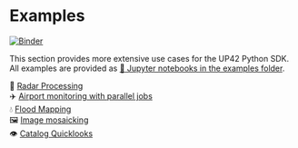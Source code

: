 # Examples

[![Binder](https://mybinder.org/badge_logo.svg)](https://mybinder.org/v2/gh/up42/up42-py/master?filepath=examples)

This section provides more extensive use cases for the UP42 Python SDK. 
All examples are provided as [:orange_book: Jupyter notebooks in the examples folder](https://github.com/up42/up42-py/tree/master/examples). 

:satellite: [Radar Processing](https://sdk.up42.com/examples/radar_processing_1/)  
:airplane: [Airport monitoring with parallel jobs](https://sdk.up42.com/examples/airports-parallel/)   
:droplet: [Flood Mapping](https://sdk.up42.com/examples/flood_mapping/)  
🖼️ [Image mosaicking](https://sdk.up42.com/mosaicking)  
:eye: [Catalog Quicklooks](https://sdk.up42.com/examples/map-quicklooks/)  

